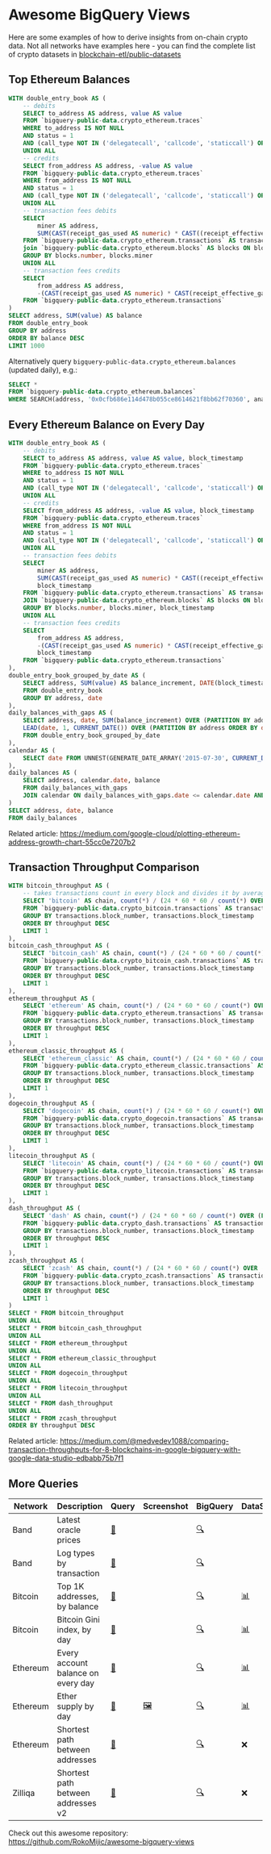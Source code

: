 # Awesome BigQuery Views

Here are some examples of how to derive insights from on-chain crypto data. Not all networks have examples here - you can find the complete list of crypto datasets in [blockchain-etl/public-datasets](https://github.com/blockchain-etl/public-datasets)

## Top Ethereum Balances

```sql
WITH double_entry_book AS (
    -- debits
    SELECT to_address AS address, value AS value
    FROM `bigquery-public-data.crypto_ethereum.traces`
    WHERE to_address IS NOT NULL
    AND status = 1
    AND (call_type NOT IN ('delegatecall', 'callcode', 'staticcall') OR call_type IS NULL)
    UNION ALL
    -- credits
    SELECT from_address AS address, -value AS value
    FROM `bigquery-public-data.crypto_ethereum.traces`
    WHERE from_address IS NOT NULL
    AND status = 1
    AND (call_type NOT IN ('delegatecall', 'callcode', 'staticcall') OR call_type IS NULL)
    UNION ALL
    -- transaction fees debits
    SELECT 
        miner AS address, 
        SUM(CAST(receipt_gas_used AS numeric) * CAST((receipt_effective_gas_price - COALESCE(base_fee_per_gas, 0)) as numeric)) AS value
    FROM `bigquery-public-data.crypto_ethereum.transactions` AS transactions
    join `bigquery-public-data.crypto_ethereum.blocks` AS blocks ON blocks.number = transactions.block_number
    GROUP BY blocks.number, blocks.miner
    UNION ALL
    -- transaction fees credits
    SELECT 
        from_address AS address, 
        -(CAST(receipt_gas_used AS numeric) * CAST(receipt_effective_gas_price AS numeric)) AS value
    FROM `bigquery-public-data.crypto_ethereum.transactions`
)
SELECT address, SUM(value) AS balance
FROM double_entry_book
GROUP BY address
ORDER BY balance DESC
LIMIT 1000
``` 

Alternatively query `bigquery-public-data.crypto_ethereum.balances` (updated daily), e.g.:

```sql
SELECT *
FROM `bigquery-public-data.crypto_ethereum.balances`
WHERE SEARCH(address, '0x0cfb686e114d478b055ce8614621f8bb62f70360', analyzer=>'NO_OP_ANALYZER');
```

## Every Ethereum Balance on Every Day

```sql
WITH double_entry_book AS (
    -- debits
    SELECT to_address AS address, value AS value, block_timestamp
    FROM `bigquery-public-data.crypto_ethereum.traces`
    WHERE to_address IS NOT NULL
    AND status = 1
    AND (call_type NOT IN ('delegatecall', 'callcode', 'staticcall') OR call_type IS NULL)
    UNION ALL
    -- credits
    SELECT from_address AS address, -value AS value, block_timestamp
    FROM `bigquery-public-data.crypto_ethereum.traces`
    WHERE from_address IS NOT NULL
    AND status = 1
    AND (call_type NOT IN ('delegatecall', 'callcode', 'staticcall') OR call_type IS NULL)
    UNION ALL
    -- transaction fees debits
    SELECT 
        miner AS address, 
        SUM(CAST(receipt_gas_used AS numeric) * CAST((receipt_effective_gas_price - COALESCE(base_fee_per_gas, 0)) AS numeric)) AS value,
        block_timestamp
    FROM `bigquery-public-data.crypto_ethereum.transactions` AS transactions
    JOIN `bigquery-public-data.crypto_ethereum.blocks` AS blocks ON blocks.number = transactions.block_number
    GROUP BY blocks.number, blocks.miner, block_timestamp
    UNION ALL
    -- transaction fees credits
    SELECT 
        from_address AS address, 
        -(CAST(receipt_gas_used AS numeric) * CAST(receipt_effective_gas_price AS numeric)) AS value,
        block_timestamp
    FROM `bigquery-public-data.crypto_ethereum.transactions`
),
double_entry_book_grouped_by_date AS (
    SELECT address, SUM(value) AS balance_increment, DATE(block_timestamp) AS date
    FROM double_entry_book
    GROUP BY address, date
),
daily_balances_with_gaps AS (
    SELECT address, date, SUM(balance_increment) OVER (PARTITION BY address ORDER BY date) AS balance,
    LEAD(date, 1, CURRENT_DATE()) OVER (PARTITION BY address ORDER BY date) AS next_date
    FROM double_entry_book_grouped_by_date
),
calendar AS (
    SELECT date FROM UNNEST(GENERATE_DATE_ARRAY('2015-07-30', CURRENT_DATE())) AS date
),
daily_balances AS (
    SELECT address, calendar.date, balance
    FROM daily_balances_with_gaps
    JOIN calendar ON daily_balances_with_gaps.date <= calendar.date AND calendar.date < daily_balances_with_gaps.next_date
)
SELECT address, date, balance
FROM daily_balances
```

Related article: https://medium.com/google-cloud/plotting-ethereum-address-growth-chart-55cc0e7207b2       

## Transaction Throughput Comparison

```sql
WITH bitcoin_throughput AS (
    -- takes transactions count in every block and divides it by average block time on that day
    SELECT 'bitcoin' AS chain, count(*) / (24 * 60 * 60 / count(*) OVER (PARTITION BY DATE(block_timestamp))) AS throughput, block_timestamp AS time
    FROM `bigquery-public-data.crypto_bitcoin.transactions` AS transactions
    GROUP BY transactions.block_number, transactions.block_timestamp
    ORDER BY throughput DESC
    LIMIT 1
),
bitcoin_cash_throughput AS (
    SELECT 'bitcoin_cash' AS chain, count(*) / (24 * 60 * 60 / count(*) OVER (PARTITION BY DATE(block_timestamp))) AS throughput, block_timestamp AS time
    FROM `bigquery-public-data.crypto_bitcoin_cash.transactions` AS transactions
    GROUP BY transactions.block_number, transactions.block_timestamp
    ORDER BY throughput DESC
    LIMIT 1
),
ethereum_throughput AS (
    SELECT 'ethereum' AS chain, count(*) / (24 * 60 * 60 / count(*) OVER (PARTITION BY DATE(block_timestamp))) AS throughput, block_timestamp AS time
    FROM `bigquery-public-data.crypto_ethereum.transactions` AS transactions
    GROUP BY transactions.block_number, transactions.block_timestamp
    ORDER BY throughput DESC
    LIMIT 1
),
ethereum_classic_throughput AS (
    SELECT 'ethereum_classic' AS chain, count(*) / (24 * 60 * 60 / count(*) OVER (PARTITION BY DATE(block_timestamp))) AS throughput, block_timestamp AS time
    FROM `bigquery-public-data.crypto_ethereum_classic.transactions` AS transactions
    GROUP BY transactions.block_number, transactions.block_timestamp
    ORDER BY throughput DESC
    LIMIT 1
),
dogecoin_throughput AS (
    SELECT 'dogecoin' AS chain, count(*) / (24 * 60 * 60 / count(*) OVER (PARTITION BY DATE(block_timestamp))) AS throughput, block_timestamp AS time
    FROM `bigquery-public-data.crypto_dogecoin.transactions` AS transactions
    GROUP BY transactions.block_number, transactions.block_timestamp
    ORDER BY throughput DESC
    LIMIT 1
),
litecoin_throughput AS (
    SELECT 'litecoin' AS chain, count(*) / (24 * 60 * 60 / count(*) OVER (PARTITION BY DATE(block_timestamp))) AS throughput, block_timestamp AS time
    FROM `bigquery-public-data.crypto_litecoin.transactions` AS transactions
    GROUP BY transactions.block_number, transactions.block_timestamp
    ORDER BY throughput DESC
    LIMIT 1
),
dash_throughput AS (
    SELECT 'dash' AS chain, count(*) / (24 * 60 * 60 / count(*) OVER (PARTITION BY DATE(block_timestamp))) AS throughput, block_timestamp AS time
    FROM `bigquery-public-data.crypto_dash.transactions` AS transactions
    GROUP BY transactions.block_number, transactions.block_timestamp
    ORDER BY throughput DESC
    LIMIT 1
),
zcash_throughput AS (
    SELECT 'zcash' AS chain, count(*) / (24 * 60 * 60 / count(*) OVER (PARTITION BY DATE(block_timestamp))) AS throughput, block_timestamp AS time
    FROM `bigquery-public-data.crypto_zcash.transactions` AS transactions
    GROUP BY transactions.block_number, transactions.block_timestamp
    ORDER BY throughput DESC
    LIMIT 1
)
SELECT * FROM bitcoin_throughput
UNION ALL
SELECT * FROM bitcoin_cash_throughput
UNION ALL
SELECT * FROM ethereum_throughput
UNION ALL
SELECT * FROM ethereum_classic_throughput
UNION ALL
SELECT * FROM dogecoin_throughput
UNION ALL
SELECT * FROM litecoin_throughput
UNION ALL
SELECT * FROM dash_throughput
UNION ALL
SELECT * FROM zcash_throughput
ORDER BY throughput DESC
```     

Related article: 
https://medium.com/@medvedev1088/comparing-transaction-throughputs-for-8-blockchains-in-google-bigquery-with-google-data-studio-edbabb75b7f1

## More Queries

| Network | Description | Query | Screenshot | BigQuery | DataStudio | Notes
| --- | --- | --- | --- | --- | --- | ---
| Band | Latest oracle prices | [📝](band/latest-prices.sql) | | [🔍](https://console.cloud.google.com/bigquery?sq=896878822558:9d41f5f621fe4deea11ed3be32ed0a5d) | | | 
| Band | Log types by transaction | [📝](band/log-types-by-transaction.sql) | | [🔍](https://console.cloud.google.com/bigquery?sq=896878822558:4643d2cc218d497aa2bf4173c39cbce8)
| Bitcoin | Top 1K addresses, by balance | [📝](bitcoin/top-bitcoin-balances.sql) |  | [🔍](https://console.cloud.google.com/bigquery?sq=896878822558:9bd85ce4d6174e909cfc89c09cb1cc55) | [📊](https://datastudio.google.com/u/1/reporting/c61d1ee3-0e67-4f19-a322-4aed82a21e1b/page/p_a72nk0pzzc) | |
| Bitcoin | Bitcoin Gini index, by day | [📝](bitcoin/gini-index-by-day.sql) |  | [🔍](https://console.cloud.google.com/bigquery?sq=896878822558:531f2d1edf614723b2120a839e5df04b) | [📊](https://datastudio.google.com/u/1/reporting/c61d1ee3-0e67-4f19-a322-4aed82a21e1b/page/p_a72nk0pzzc) | [[1](https://cloud.google.com/blog/products/data-analytics/introducing-six-new-cryptocurrencies-in-bigquery-public-datasets-and-how-to-analyze-them)]
| Ethereum | Every account balance on every day | [📝](ethereum/every-balance-every-day.sql)|  | [🔍](https://console.cloud.google.com/bigquery?sq=896878822558:c5323064f9fb45529ebdd65fb4091374) | [📊](https://datastudio.google.com/u/1/reporting/c61d1ee3-0e67-4f19-a322-4aed82a21e1b/page/9tC6C) | [[1](https://medium.com/google-cloud/plotting-ethereum-address-growth-chart-55cc0e7207b2)]
| Ethereum | Ether supply by day | [📝](ethereum/ether-supply-by-day.sql)| [🖼️](ethereum/ether-supply-by-day.png) | [🔍](https://console.cloud.google.com/bigquery?sq=896878822558:7bd873dec1cd417b89552495cad09e56) | [📊](https://datastudio.google.com/u/1/reporting/c61d1ee3-0e67-4f19-a322-4aed82a21e1b/page/9tC6C) | [[1](https://medium.com/google-cloud/how-to-query-ether-supply-in-bigquery-90f8ae795a8)]
| Ethereum | Shortest path between addresses | [📝](ethereum/shortest-path-via-traces.sql) |  | [🔍](https://console.cloud.google.com/bigquery?sq=896878822558:2d202e496bf343a0aa1060f4ef35ffff) | ❌
| Zilliqa | Shortest path between addresses v2 | [📝](zilliqa/shortest-path-via-traces-v2.sql) |  | [🔍](https://console.cloud.google.com/bigquery?sq=896878822558:c4c9b9294acb42b183233b158cc67074) | ❌

Check out this awesome repository: https://github.com/RokoMijic/awesome-bigquery-views
